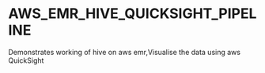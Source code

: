 # AWS_EMR_HIVE_QUICKSIGHT_PIPELINE
Demonstrates working of hive on aws emr,Visualise the data using aws QuickSight
